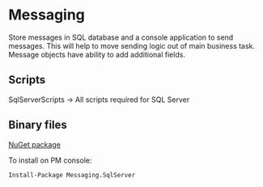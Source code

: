 # Messaging
Store messages in SQL database and a console application to send messages. This will help to move sending logic out of main business task. Message objects have ability to add additional fields.

## Scripts
SqlServerScripts -> All scripts required for SQL Server

## Binary files

[NuGet package](https://www.nuget.org/packages/Messaging.SqlServer/)

To install on PM console:

```Install-Package Messaging.SqlServer```

